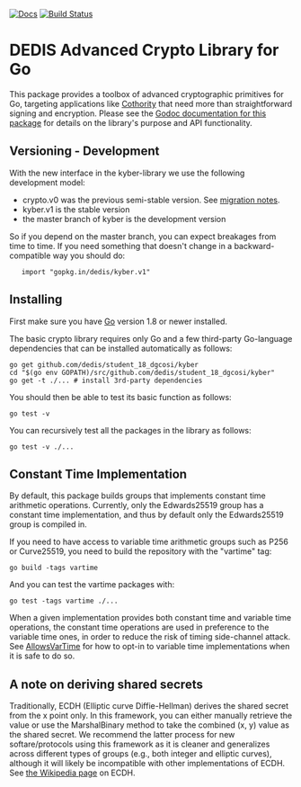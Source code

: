 [![Docs](https://img.shields.io/badge/docs-current-brightgreen.svg)](https://godoc.org/github.com/dedis/student_18_dgcosi/kyber)
[![Build Status](https://travis-ci.org/dedis/kyber.svg)](https://travis-ci.org/dedis/kyber)

DEDIS Advanced Crypto Library for Go
====================================

This package provides a toolbox of advanced cryptographic primitives for Go,
targeting applications like [Cothority](https://github.com/dedis/cothority)
that need more than straightforward signing and encryption.
Please see the
[Godoc documentation for this package](http://godoc.org/github.com/dedis/student_18_dgcosi/kyber)
for details on the library's purpose and API functionality.

Versioning - Development
------------------------

With the new interface in the kyber-library we use the following development
model:

* crypto.v0 was the previous semi-stable version. See
  [migration notes](https://github.com/dedis/student_18_dgcosi/kyber/wiki/Migration-from-gopkg.in-dedis-crypto.v0).
* kyber.v1 is the stable version
* the master branch of kyber is the development version

So if you depend on the master branch, you can expect breakages from time
to time. If you need something that doesn't change in a backward-compatible
way you should do:

```
   import "gopkg.in/dedis/kyber.v1"
```

Installing
----------

First make sure you have [Go](https://golang.org) version 1.8 or newer installed.

The basic crypto library requires only Go and a few
third-party Go-language dependencies that can be installed automatically
as follows:

	go get github.com/dedis/student_18_dgcosi/kyber
	cd "$(go env GOPATH)/src/github.com/dedis/student_18_dgcosi/kyber"
	go get -t ./... # install 3rd-party dependencies

You should then be able to test its basic function as follows:

	go test -v

You can recursively test all the packages in the library as follows:

	go test -v ./...

Constant Time Implementation
----------------------------

By default, this package builds groups that implements constant time arithmetic
operations. Currently, only the Edwards25519 group has a constant time implementation,
and thus by default only the Edwards25519 group is compiled in.

If you need to have access to variable time arithmetic groups such as P256 or
Curve25519, you need to build the repository with the "vartime" tag:

    go build -tags vartime

And you can test the vartime packages with:

    go test -tags vartime ./...

When a given implementation provides both constant time and variable time
operations, the constant time operations are used in preference to the variable
time ones, in order to reduce the risk of timing side-channel attack.
See [AllowsVarTime](https://godoc.org/gopkg.in/dedis/kyber.v1#AllowsVarTime) for how
to opt-in to variable time implementations when it is safe to do so.

A note on deriving shared secrets
---------------------------------

Traditionally, ECDH (Elliptic curve Diffie-Hellman) derives the shared secret
from the x point only. In this framework, you can either manually retrieve the
value or use the MarshalBinary method to take the combined (x, y) value as the
shared secret. We recommend the latter process for new softare/protocols using
this framework as it is cleaner and generalizes across different types of
groups (e.g., both integer and elliptic curves), although it will likely be
incompatible with other implementations of ECDH. See [the Wikipedia page](http://en.wikipedia.org/wiki/Elliptic_curve_Diffie%E2%80%93Hellman) on ECDH.
